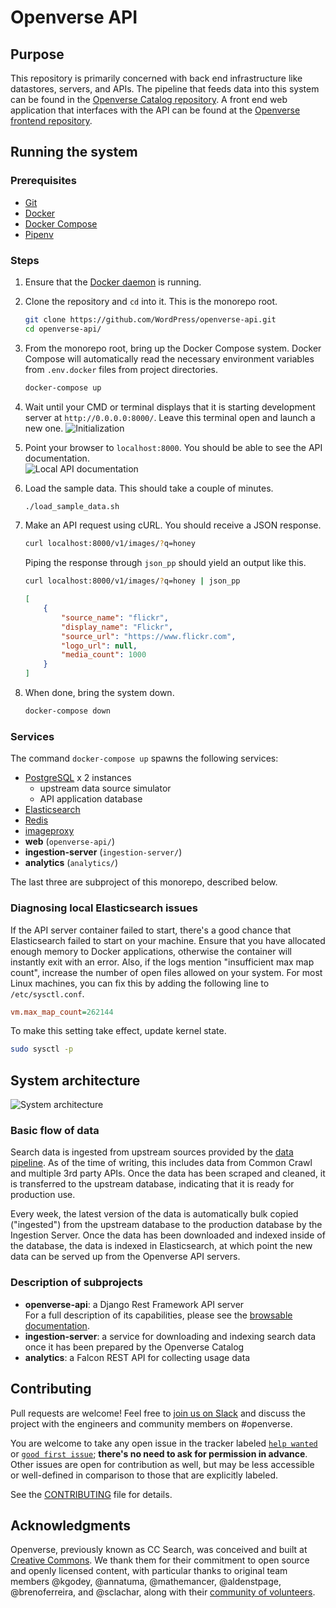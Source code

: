 # Openverse API

## Purpose

This repository is primarily concerned with back end infrastructure like datastores, servers, and APIs. The pipeline that feeds data into this system can be found in the [Openverse Catalog repository](https://github.com/WordPress/openverse-catalog). A front end web application that interfaces with the API can be found at the [Openverse frontend repository](https://github.com/WordPress/openverse-frontend).

## Running the system

### Prerequisites

- [Git](https://git-scm.com/downloads)
- [Docker](https://docs.docker.com/install/)
- [Docker Compose](https://docs.docker.com/compose/install/)
- [Pipenv](https://pipenv.pypa.io/en/latest/#install-pipenv-today)

### Steps

1. Ensure that the [Docker daemon](https://docs.docker.com/config/daemon/) is running.

2. Clone the repository and `cd` into it. This is the monorepo root.
    ```bash
    git clone https://github.com/WordPress/openverse-api.git
    cd openverse-api/
    ```

3. From the monorepo root, bring up the Docker Compose system. Docker Compose will automatically read the necessary environment variables from `.env.docker` files from project directories.
    ```bash
    docker-compose up
    ```

4. Wait until your CMD or terminal displays that it is starting development server at `http://0.0.0.0:8000/`. Leave this terminal open and launch a new one.
    ![Initialization](initialization.PNG)

5. Point your browser to `localhost:8000`. You should be able to see the API documentation.  
    ![Local API documentation](local_api_documentation.PNG)

6. Load the sample data. This should take a couple of minutes.
    ```bash
    ./load_sample_data.sh
    ```

7. Make an API request using cURL. You should receive a JSON response.
    ```bash
    curl localhost:8000/v1/images/?q=honey
    ```

    Piping the response through `json_pp` should yield an output like this.
    ```bash
    curl localhost:8000/v1/images/?q=honey | json_pp
    ```

    ```json
    [
        {
            "source_name": "flickr",
            "display_name": "Flickr",
            "source_url": "https://www.flickr.com",
            "logo_url": null,
            "media_count": 1000
        }
    ]
    ```

8. When done, bring the system down.
    ```bash
    docker-compose down
    ```

### Services

The command `docker-compose up` spawns the following services:

- [PostgreSQL](https://www.postgresql.org/) x 2 instances
  - upstream data source simulator
  - API application database
- [Elasticsearch](https://www.elastic.co/elasticsearch/)
- [Redis](https://redis.io/)
- [imageproxy](https://github.com/willnorris/imageproxy)
- **web** (`openverse-api/`)
- **ingestion-server** (`ingestion-server/`)
- **analytics** (`analytics/`)

The last three are subproject of this monorepo, described below.

### Diagnosing local Elasticsearch issues

If the API server container failed to start, there's a good chance that Elasticsearch failed to start on your machine. Ensure that you have allocated enough memory to Docker applications, otherwise the container will instantly exit with an error. Also, if the logs mention "insufficient max map count", increase the number of open files allowed on your system. For most Linux machines, you can fix this by adding the following line to `/etc/sysctl.conf`.
```ini
vm.max_map_count=262144
```

To make this setting take effect, update kernel state.
```bash
sudo sysctl -p
```

## System architecture

![System architecture](system_architecture.png)

### Basic flow of data

Search data is ingested from upstream sources provided by the [data pipeline](https://github.com/WordPress/openverse-catalog). As of the time of writing, this includes data from Common Crawl and multiple 3rd party APIs. Once the data has been scraped and cleaned, it is transferred to the upstream database, indicating that it is ready for production use.

Every week, the latest version of the data is automatically bulk copied ("ingested") from the upstream database to the production database by the Ingestion Server. Once the data has been downloaded and indexed inside of the database, the data is indexed in Elasticsearch, at which point the new data can be served up from the Openverse API servers.

### Description of subprojects

- **openverse-api**: a Django Rest Framework API server  
  For a full description of its capabilities, please see the [browsable documentation](https://api.openverse.engineering).
- **ingestion-server**: a service for downloading and indexing search data once it has been prepared by the Openverse Catalog
- **analytics**: a Falcon REST API for collecting usage data

## Contributing

Pull requests are welcome! Feel free to [join us on Slack](https://make.wordpress.org/chat/) and discuss the project with the engineers and community members on #openverse.

You are welcome to take any open issue in the tracker labeled [`help wanted`](https://github.com/WordPress/openverse-api/labels/help%20wanted) or [`good first issue`](https://github.com/WordPress/openverse-api/labels/good%20first%20issue); **there's no need to ask for permission in advance**. Other issues are open for contribution as well, but may be less accessible or well-defined in comparison to those that are explicitly labeled.

See the [CONTRIBUTING](CONTRIBUTING.md) file for details.

## Acknowledgments

Openverse, previously known as CC Search, was conceived and built at [Creative Commons](https://creativecommons.org). We thank them for their commitment to open source and openly licensed content, with particular thanks to original team members @kgodey, @annatuma, @mathemancer, @aldenstpage, @brenoferreira, and @sclachar, along with their [community of volunteers](https://opensource.creativecommons.org/community/community-team/).
